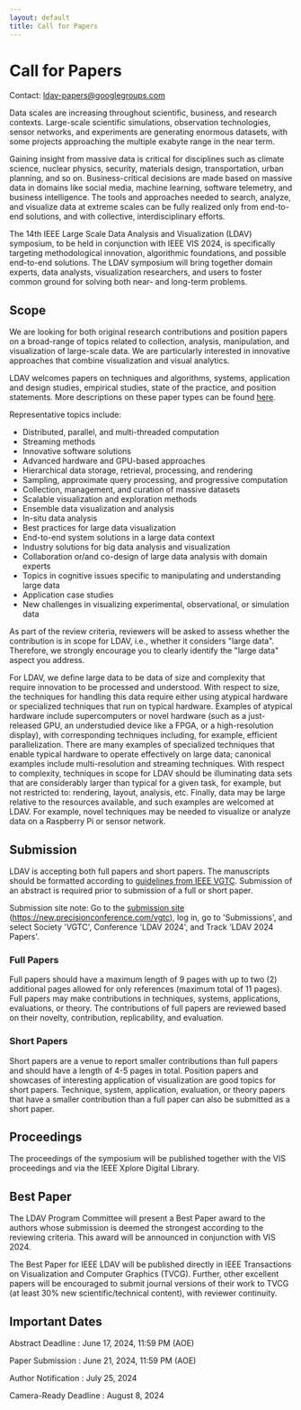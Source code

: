 ```yaml
---
layout: default
title: Call for Papers
---
```


# Call for Papers

Contact: <ldav-papers@googlegroups.com>

Data scales are increasing throughout scientific, business, and research contexts. Large-scale scientific simulations, observation technologies, sensor networks, and experiments are generating enormous datasets, with some projects approaching the multiple exabyte range in the near term.

Gaining insight from massive data is critical for disciplines such as climate science, nuclear physics, security, materials design, transportation, urban planning, and so on. Business-critical decisions are made based on massive data in domains like social media, machine learning, software telemetry, and business intelligence. The tools and approaches needed to search, analyze, and visualize data at extreme scales can be fully realized only from end-to-end solutions, and with collective, interdisciplinary efforts.

The 14th IEEE Large Scale Data Analysis and Visualization (LDAV) symposium, to be held in conjunction with IEEE VIS 2024, is specifically targeting methodological innovation, algorithmic foundations, and possible end-to-end solutions. The LDAV symposium will bring together domain experts, data analysts, visualization researchers, and users to foster common ground for solving both near- and long-term problems.

## Scope

We are looking for both original research contributions and position papers on a broad-range of topics related to collection, analysis, manipulation, and visualization of large-scale data. We are particularly interested in innovative approaches that combine visualization and visual analytics.

LDAV welcomes papers on techniques and algorithms, systems, application and design studies, empirical studies, state of the practice, and position statements. More descriptions on these paper types can be found <a href="paper-types.html">here</a>.

Representative topics include:
* Distributed, parallel, and multi-threaded computation
* Streaming methods
* Innovative software solutions 
* Advanced hardware and GPU-based approaches 
* Hierarchical data storage, retrieval, processing, and rendering
* Sampling, approximate query processing, and progressive computation
* Collection, management, and curation of massive datasets
* Scalable visualization and exploration methods
* Ensemble data visualization and analysis
* In-situ data analysis
* Best practices for large data visualization
* End-to-end system solutions in a large data context
* Industry solutions for big data analysis and visualization
* Collaboration or/and co-design of large data analysis with domain experts
* Topics in cognitive issues specific to manipulating and understanding large data
* Application case studies
* New challenges in visualizing experimental, observational, or simulation data 

As part of the review criteria, reviewers will be asked to assess whether the contribution is in scope for LDAV, i.e., whether it considers "large data". Therefore, we strongly encourage you to clearly identify the "large data" aspect you address.

For LDAV, we define large data to be data of size and complexity that require innovation to be processed and understood. With respect to size, the techniques for handling this data require either using atypical hardware or specialized techniques that run on typical hardware. Examples of atypical hardware include supercomputers or novel hardware (such as a just-released GPU, an understudied device like a FPGA, or a high-resolution display), with corresponding techniques including, for example, efficient parallelization. There are many examples of specialized techniques that enable typical hardware to operate effectively on large data; canonical examples include multi-resolution and streaming techniques. With respect to complexity, techniques in scope for LDAV should be illuminating data sets that are considerably larger than typical for a given task, for example, but not restricted to: rendering, layout, analysis, etc. Finally, data may be large relative to the resources available, and such examples are welcomed at LDAV. For example, novel techniques may be needed to visualize or analyze data on a Raspberry Pi or sensor network.

## Submission

LDAV is accepting both full papers and short papers. The manuscripts 
should be formatted according to 
[guidelines from IEEE VGTC](http://vgtc.org/publications/conference). 
Submission of an abstract is required prior to submission of a full or short paper. 

Submission site note: Go to the
[submission site](https://new.precisionconference.com/vgtc)
(<https://new.precisionconference.com/vgtc>), log in, go to 'Submissions', 
and select Society 'VGTC', Conference 'LDAV 2024', and Track 'LDAV 2024 Papers'.

### Full Papers
Full papers should have a maximum length of 9 pages with up to two (2) additional pages allowed for only references (maximum total of 11 pages). Full papers may make contributions in techniques, systems, applications, evaluations, or theory. The contributions of full papers are reviewed based on their novelty, contribution, replicability, and evaluation.

### Short Papers
Short papers are a venue to report smaller contributions than full papers and should have a length of 4-5 pages in total. Position papers and showcases of interesting application of visualization are good topics for short papers. Technique, system, application, evaluation, or theory papers that have a smaller contribution than a full paper can also be submitted as a short paper.


## Proceedings
The proceedings of the symposium will be published together with the VIS proceedings and via the IEEE Xplore Digital Library. 

## Best Paper
The LDAV Program Committee will present a Best Paper award to the authors whose submission is deemed the strongest according to the reviewing criteria. This award will be announced in conjunction with VIS 2024.

The Best Paper for IEEE LDAV will be published directly in IEEE Transactions on Visualization and Computer Graphics (TVCG).  Further, other excellent papers will be encouraged to submit journal versions of their work to TVCG (at least 30% new scientific/technical content), with reviewer continuity.


## Important Dates

<!-- Please note: all deadlines are firm and no extensions will be granted. -->

Abstract Deadline
: June 17, 2024, 11:59 PM (AOE)

Paper Submission
: June 21, 2024, 11:59 PM (AOE)

Author Notification
: July 25, 2024

Camera-Ready Deadline
: August 8, 2024
